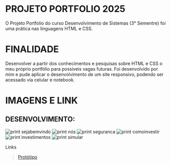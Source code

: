 # PROJETO PORTFOLIO 2025
O Projeto Portfolio do curso Desenvolvimento de Sistemas (3° Sementre) foi uma prática nas linguagens HTML e CSS.

# FINALIDADE
Desenvolver a partir dos conhecimentos e pesquisas sobre HTML e CSS o meu próprio portfólio para possíveis vagas futuras.
Foi desenvolvido por mim e pude aplicar o desenvolvimento de um site responsivo, podendo ser acessado via celular e notebook.
# IMAGENS E LINK

## DESENVOLVIMENTO:
![print sejabemvindo](/static/assets/sejabemvindo.png)
![print nós](/static/assets/nós.png)
![print seguranca](/static/assets/segurança.png)
![print comoinvestir](/static/assets/comoinvestir.png)
![print investimentos](/static/assets/investimentos.png)
![print simular](/static/assets/simular.png)

Links
> [Protótipo](https://www.canva.com/design/DAGWd0iwLqs/dR-x1w_g0sgkz82WUltldQ/view?utm_content=DAGWd0iwLqs&utm_campaign=designshare&utm_medium=link2&utm_source=uniquelinks&utlId=h4812761b38)  

